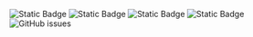 ![Static Badge](https://img.shields.io/badge/blacklists-60-000000) ![Static Badge](https://img.shields.io/badge/blacklisted-3063392-cc0000) ![Static Badge](https://img.shields.io/badge/whitelisted-2243-00CC00) ![Static Badge](https://img.shields.io/badge/streaming_blacklist-28107-000000) ![GitHub issues](https://img.shields.io/github/issues/fabriziosalmi/blacklists)
